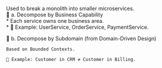 Used to break a monolith into smaller microservices.  
🔹 a. Decompose by Business Capability  
    * Each service owns one business area.  
    * 📌 Example: UserService, OrderService, PaymentService.  

🔹 b. Decompose by Subdomain (from Domain-Driven Design)  

    Based on Bounded Contexts.  

    📌 Example: Customer in CRM ≠ Customer in Billing.  
